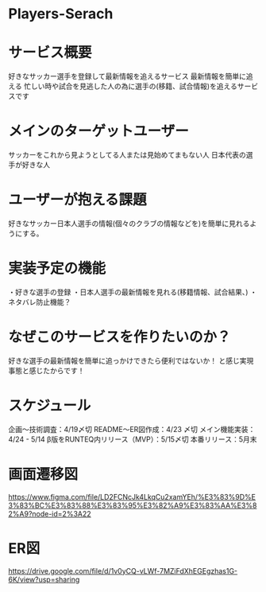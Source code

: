 # Players-Serach
# サービス概要
好きなサッカー選手を登録して最新情報を追えるサービス
最新情報を簡単に追える
忙しい時や試合を見逃した人の為に選手の(移籍、試合情報)を追えるサービスです

# メインのターゲットユーザー
サッカーをこれから見ようとしてる人または見始めてまもない人
日本代表の選手が好きな人

# ユーザーが抱える課題
好きなサッカー日本人選手の情報(個々のクラブの情報などを)を簡単に見れるようにする。

# 実装予定の機能
・好きな選手の登録
・日本人選手の最新情報を見れる(移籍情報、試合結果、)
・ネタバレ防止機能？

# なぜこのサービスを作りたいのか？
好きな選手の最新情報を簡単に追っかけできたら便利ではないか！
と感じ実現事態と感じたからです！

# スケジュール
企画〜技術調査：4/19〆切
README〜ER図作成：4/23 〆切
メイン機能実装：4/24 - 5/14
β版をRUNTEQ内リリース（MVP）：5/15〆切
本番リリース：5月末

# 画面遷移図
https://www.figma.com/file/LD2FCNcJk4LkqCu2xamYEh/%E3%83%9D%E3%83%BC%E3%83%88%E3%83%95%E3%82%A9%E3%83%AA%E3%82%A9?node-id=2%3A22

# ER図
https://drive.google.com/file/d/1v0yCQ-vLWf-7MZiFdXhEGEgzhas1G-6K/view?usp=sharing

